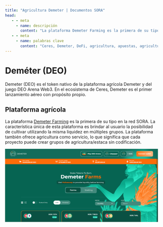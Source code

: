 ```yaml
---
title: "Agricultura Demeter | Documentos SORA"
head:
   - - meta
     - name: descripción
       content: "La plataforma Demeter Farming es la primera de su tipo en la red SORA"
   - - meta
     - name: palabras clave
       content: "Ceres, Demeter, DeFi, agricultura, apuestas, agricultura como servicio, Polkaswap, red SORA"
---
```


# Deméter (DEO)

Demeter (DEO) es el token nativo de la plataforma agrícola Demeter y del juego DEO Arena Web3. En el ecosistema de Ceres, Demeter es el primer lanzamiento aéreo con propósito propio.

## Plataforma agrícola

La plataforma [Demeter Farming](https://farming.deotoken.io/) es la primera de su tipo en la red SORA.
La característica única de esta plataforma es brindar al usuario la posibilidad de cultivar utilizando la misma liquidez en múltiples grupos.
La plataforma también ofrece agricultura como servicio, lo que significa que cada proyecto puede crear grupos de agricultura/estaca sin codificación.

![](../../.gitbook/assets/demeter-farming.png)
